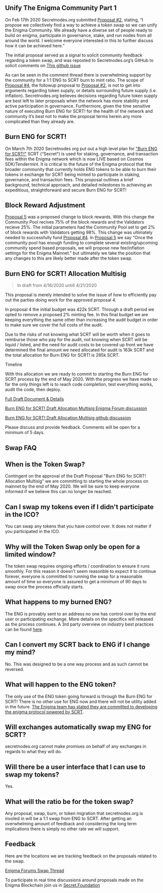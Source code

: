 ## Unify The Enigma Community Part 1

On Feb 17th 2020 Secretnodes.org submitted [Proposal #2](https://explorer.scrt.cashmaney.com/proposals/2), stating, “I propose we collectively find a way to achieve a token swap so we can unify the Enigma Community. We already have a diverse set of people ready to build on enigma, participate in governance, stake, and run nodes from all around the world. I welcome everyone interested in this to further discuss how it can be achieved here.”

The initial proposal served as a signal to solicit community feedback regarding a token swap, and was reposted to Secretnodes.org’s GitHub to solicit comments on [This github issue](https://github.com/secretnodes/secretnodes.org/issues/13)

As can be seen in the comment thread there is overwhelming support by the community for a 1:1 ENG to SCRT burn to mint ratio. The scope of [Proposal #4](https://explorer.scrt.cashmaney.com/proposals/4), the followup proposal to [Proposal #2](https://explorer.scrt.cashmaney.com/proposals/2), is not to get into arguments regarding token supply, or details surrounding future supply (i.e. inflation). Secretnodes.org believes decisions regarding future token supply are best left to later proposals when the network has more stability and active participation in governance. Furthermore, given the time sensitive nature of executing Burn ENG for SCRT! for the health of the network and community it’s best not to make the proposal terms herein any more complicated than they already are.

## Burn ENG for SCRT!

On March 7th 2020 Secretnodes org put out a high level plan for ["Burn ENG for SCRT!"](https://explorer.scrt.cashmaney.com/proposals/4) SCRT (“Secret”) is used for staking, governance, and transaction fees within the Enigma network which is now LIVE based on Cosmos SDK/Tendermint. It is critical to the future of the Enigma protocol that the broader community that currently holds ENG tokens to be able to burn their tokens in exchange for SCRT being minted to participate in staking, governance, and transaction fees. This proposal outlines a brief background, technical approach, and detailed milestones to achieving an expeditious, straightforward and secure Burn ENG for SCRT!

## Block Reward Adjustment

[Proposal 5](https://explorer.scrt.cashmaney.com/proposals/5) was a proposed change to block rewards. With this change the Community Pool recives 75% of the block rewards and the Validators recieve 25%. The initial parameters had the Community Pool set to get 2% of block rewards with Validators getting 98%. This change was ultimately needed to successfully fund [Proposal #4](https://explorer.scrt.cashmaney.com/proposals/4). In [Proposal 5](https://explorer.scrt.cashmaney.com/proposals/5) we say "Once the community pool has enough funding to complete several existing/upcoming community spend based proposals, we will propose new fee/inflation settings for the Enigma Mainnet." but ultimately we take the position that any changes to this are likely better made after the token swap.

## Burn ENG for SCRT! Allocation Multisig

> In draft from 4/16/2020 untill 4/21/2020

This proposal is merely intended to solve the issue of how to efficiently pay out the parties doing work for the approved proposal 4.

In proposal 4 the initial budget was 422k SCRT. Through a draft period we opted to remove a proposed 2% minting fee. In this final budget we are keeping everything the same other than increasing the audit budget in order to make sure we cover the full costs of the audit.

Due to the risks of not knowing what SCRT will be worth when it goes to reimburse those who pay for the audit, not knowing when SCRT will be liquid / listed, and the need for audit costs to be covered up front we have determined the final amount we need allocated for audit is 163k SCRT and the total allocation for Burn ENG for SCRT! is 285k SCRT.

Timeline

With this allocation we are ready to commit to starting the Burn ENG for SCRT process by the end of May 2020. With the progress we have made so far the only things left is to reach code completion, test everything works, audit the code, then deploy.

[Full Draft Document & Details](https://github.com/secretnodes/secretnodes.org/blob/master/docs/papers/Secretnodes.org%20ENG%20Burn%20for%20SCRT!%20-%20Draft%20Allocation%20Multisig.pdf)

[Burn ENG for SCRT! Draft Allocation Multisig Enigma Forum discussion](https://forum.enigma.co/t/approaches-to-community-spend-proposals/1517)

[Burn ENG for SCRT! Draft Allocation Multisig github discussion](https://github.com/secretnodes/secretnodes.org/issues/16)

Please discuss and provide feedback. Comments will be open for a minimum of 5 days.

## Swap FAQ

## When is the Token Swap?

Contingent on the approval of the Draft Proposal "Burn ENG for SCRT! Allocation Multisig" we are committing to starting the whole process on mainnet by the end of May 2020. We will be sure to keep everyone informed if we believe this can no longer be reached.

## Can I swap my tokens even if I didn't participate in the ICO?

You can swap any tokens that you have control over. It does not matter if you participated in the ICO.

## Why will the Token Swap only be open for a limited window?

The token swap requires ongoing efforts / coordination to ensure it runs smoothly. For this reason it doesn't seem reasonble to expect it to continue forever, everyone is committed to running the swap for a reasonable amount of time so everyone is assured to get a minimum of 90 days to swap once the process officially starts.

## What happens to my burned ENG?

The ENG is provably sent to an address no one has control over by the end user or participating exchange. More details on the specifics will released as the process continues. A 3rd party overview on industry best practices can be found [here](https://cointelegraph.com/explained/token-burning-explained).

## Can I convert my SCRT back to ENG if I change my mind?

No. This was designed to be a one way process and as such cannot be reversed.

## What will happen to the ENG token?

The only use of the ENG token going forward is through the Burn ENG for SCRT! There is no other use for ENG now and there will not be utility added in the future. [The Enigma team has stated they are committed to developing the enigma protocol powered by SCRT](https://blog.enigma.co/the-enigma-mainnet-has-launched-3bd0d40fe80d).

## Will exchanges automatically swap my ENG for SCRT?

secretnodes.org cannot make promises on behalf of any exchanges in regards to what they will do.

## Will there be a user interface that I can use to swap my tokens?

Yes.

## What will the ratio be for the token swap?

Any proposal, swap, burn, or token migration that secretnodes.org is involed in will be a 1:1 swap from ENG to SCRT. After getting an overwhelming amount of feedback and considering the long term implications there is simply no other rate we will support.

## Feedback
Here are the locations we are tracking feedback on the proposals related to the swap.

[Enigma Forums Swap Thread](https://forum.enigma.co/t/token-swap-proposal/1364)

To participate in real time discussions around proposals made on the Enigma Blockchain join us in [Secret.Foundation](https://t.me/secretfoundation)